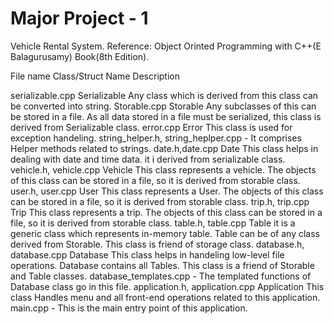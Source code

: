 
# Major Project - 1

Vehicle Rental System.
Reference: Object Orinted Programming with C++(E Balagurusamy) Book(8th Edition).

File name                                    Class/Struct Name                         Description

serializable.cpp                               Serializable                            Any class which is derived from this class can be converted into string.
Storable.cpp                                   Storable                                Any subclasses of this can be stored in a file. As all data stored in a file must be serialized, this class is derived from Serializable class.
error.cpp                                      Error                                   This class is used for exception handeling.
string_helper.h, string_heplper.cpp            -                                       It comprises Helper methods related to strings.
date.h,date.cpp                                Date                                    This class helps in dealing with date and time data. it i derived from serializable class.
vehicle.h, vehicle.cpp                         Vehicle                                 This class represents a vehicle. The objects of this class can be stored in a file, so it is derived from storable class.
user.h, user.cpp                               User                                    This class represents a User. The objects of this class can be stored in a file, so it is derived from storable class.
trip.h, trip.cpp                               Trip                                    This class represents a trip. The objects of this class can be stored in a file, so it is derived from storable class.
table.h, table.cpp                             Table                                   it is a generic class which represents in-memory table. Table can be of any class derived from Storable. This class is friend of storage class.
database.h, database.cpp                       Database                                This class helps in handeling low-level file operations. Database contains all Tables. This class is a friend of Storable and Table classes.
database_templates.cpp                         -                                       The templated functions of Database class go in this file.
application.h, application.cpp                 Application                             This class Handles menu and all front-end operations related to this application.
main.cpp                                       -                                       This is the main entry point of this application.
